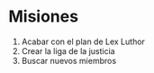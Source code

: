 # Misiones

1. Acabar con el plan de Lex Luthor
2. Crear la liga de la justicia
3. Buscar nuevos miembros